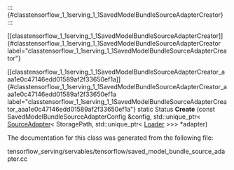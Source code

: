 ::: {#classtensorflow_1_1serving_1_1SavedModelBundleSourceAdapterCreator}
:::

[\[classtensorflow\_1\_1serving\_1\_1SavedModelBundleSourceAdapterCreator\]]{#classtensorflow_1_1serving_1_1SavedModelBundleSourceAdapterCreator
label="classtensorflow_1_1serving_1_1SavedModelBundleSourceAdapterCreator"}

[\[classtensorflow\_1\_1serving\_1\_1SavedModelBundleSourceAdapterCreator\_aaa1e0c47146edd01589af2f33650ef1a\]]{#classtensorflow_1_1serving_1_1SavedModelBundleSourceAdapterCreator_aaa1e0c47146edd01589af2f33650ef1a
label="classtensorflow_1_1serving_1_1SavedModelBundleSourceAdapterCreator_aaa1e0c47146edd01589af2f33650ef1a"}
static Status **Create** (const SavedModelBundleSourceAdapterConfig
&config, std::unique\_ptr$<$
[SourceAdapter](#classtensorflow_1_1serving_1_1SourceAdapter)$<$
StoragePath, std::unique\_ptr$<$
[Loader](#classtensorflow_1_1serving_1_1Loader) $>$$>$$>$ $\ast$adapter)

The documentation for this class was generated from the following file:

tensorflow\_serving/servables/tensorflow/saved\_model\_bundle\_source\_adapter.cc
